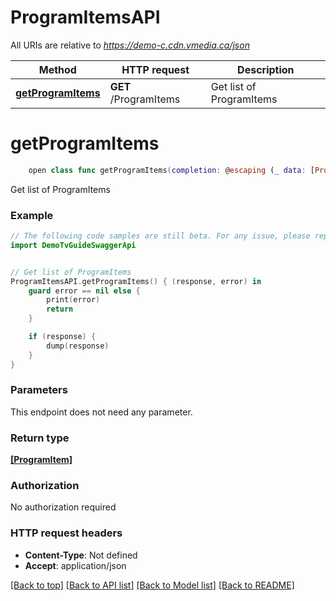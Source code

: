 # ProgramItemsAPI

All URIs are relative to *https://demo-c.cdn.vmedia.ca/json*

Method | HTTP request | Description
------------- | ------------- | -------------
[**getProgramItems**](ProgramItemsAPI.md#getprogramitems) | **GET** /ProgramItems | Get list of ProgramItems


# **getProgramItems**
```swift
    open class func getProgramItems(completion: @escaping (_ data: [ProgramItem]?, _ error: Error?) -> Void)
```

Get list of ProgramItems

### Example
```swift
// The following code samples are still beta. For any issue, please report via http://github.com/OpenAPITools/openapi-generator/issues/new
import DemoTvGuideSwaggerApi


// Get list of ProgramItems
ProgramItemsAPI.getProgramItems() { (response, error) in
    guard error == nil else {
        print(error)
        return
    }

    if (response) {
        dump(response)
    }
}
```

### Parameters
This endpoint does not need any parameter.

### Return type

[**[ProgramItem]**](ProgramItem.md)

### Authorization

No authorization required

### HTTP request headers

 - **Content-Type**: Not defined
 - **Accept**: application/json

[[Back to top]](#) [[Back to API list]](../README.md#documentation-for-api-endpoints) [[Back to Model list]](../README.md#documentation-for-models) [[Back to README]](../README.md)

